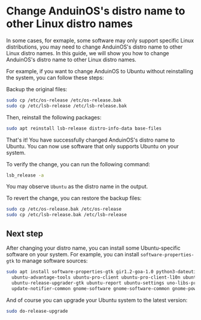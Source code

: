# Change AnduinOS's distro name to other Linux distro names

In some cases, for exmaple, some software may only support specific Linux distributions, you may need to change AnduinOS's distro name to other Linux distro names. In this guide, we will show you how to change AnduinOS's distro name to other Linux distro names.

For example, if you want to change AnduinOS to Ubuntu without reinstalling the system, you can follow these steps:

Backup the original files:

```bash
sudo cp /etc/os-release /etc/os-release.bak
sudo cp /etc/lsb-release /etc/lsb-release.bak
```

Then, reinstall the following packages:

```bash
sudo apt reinstall lsb-release distro-info-data base-files
```

That's it! You have successfully changed AnduinOS's distro name to Ubuntu. You can now use software that only supports Ubuntu on your system.

To verify the change, you can run the following command:

```bash
lsb_release -a
```

You may observe `Ubuntu` as the distro name in the output.

To revert the change, you can restore the backup files:

```bash
sudo cp /etc/os-release.bak /etc/os-release
sudo cp /etc/lsb-release.bak /etc/lsb-release
```

## Next step

After changing your distro name, you can install some Ubuntu-specific software on your system. For example, you can install `software-properties-gtk` to manage software sources:

```bash
sudo apt install software-properties-gtk gir1.2-goa-1.0 python3-dateutil ubuntu-advantage-desktop-daemon \
  ubuntu-advantage-tools ubuntu-pro-client ubuntu-pro-client-l10n ubuntu-drivers-common ubuntu-release-upgrader-core \
  ubuntu-release-upgrader-gtk ubuntu-report ubuntu-settings uno-libs-private update-manager update-manager-core update-notifier \
  update-notifier-common gnome-software gnome-software-common gnome-power-manager
```

And of course you can upgrade your Ubuntu system to the latest version:

```bash
sudo do-release-upgrade
```
